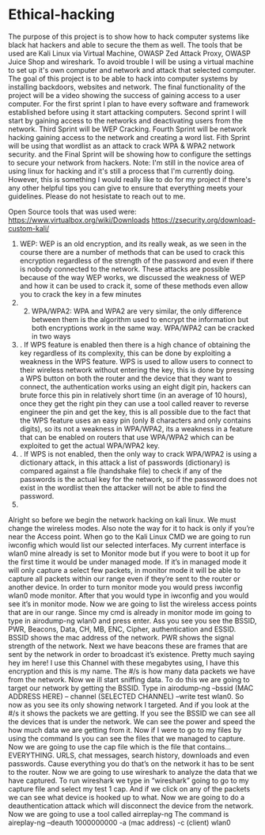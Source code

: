 # Ethical-hacking
The purpose of this project is to show how to hack computer systems like black hat hackers and able to secure the them as well.
The tools that be used are Kali Linux via Virtual Machine, OWASP Zed Attack Proxy, OWASP Juice Shop and wireshark.  To avoid trouble I will be using a virtual machine to set up it's own computer and network and attack that selected computer.
The goal of this project is to be able to hack into computer systems by installing backdoors, websites and network. The final functionality of the project will be a video showing the success of gaining access to a user computer. 
For the first sprint I plan to have every software and framework established before using it start attacking computers. Second sprint I will start by gaining access to the networks and deactivating users from the network. Third Sprint will be WEP Cracking. Fourth Sprint will be network hacking gaining access to the network and creating a word list. Fith Sprint will be using that wordlist as an attack to crack WPA & WPA2 network security. and the Final Sprint will be showing how to configure the settings to secure your network from hackers.
Note: I'm still in the novice area of using linux for hacking and it's still a process that I'm currently doing. However, this is something I would really like to do for my project if there's any other helpful tips you can give to ensure that everything meets your guidelines. Please do not hesistate to reach out to me.

Open Source tools that was used were: https://www.virtualbox.org/wiki/Downloads
https://zsecurity.org/download-custom-kali/
1.	WEP: WEP is an old encryption, and its really weak, as we seen in the course there are a number of methods that can be used to crack this encryption regardless of the strength of the password and even if there is nobody connected to the network. These attacks are possible because of the way WEP works, we discussed the weakness of WEP and how it can be used to crack it, some of these methods even allow you to crack the key in a few minutes
2.	2. WPA/WPA2: WPA and WPA2 are very similar, the only difference between them is the algorithm used to encrypt the information but both encryptions work in the same way. WPA/WPA2 can be cracked in two ways
3.	. If WPS feature is enabled then there is a high chance of obtaining the key regardless of its complexity, this can be done by exploiting a weakness in the WPS feature. WPS is used to allow users to connect to their wireless network without entering the key, this is done by pressing a WPS button on both the router and the device that they want to connect, the authentication works using an eight digit pin, hackers can brute force this pin in relatively short time (in an average of 10 hours), once they get the right pin they can use a tool called reaver to reverse engineer the pin and get the key, this is all possible due to the fact that the WPS feature uses an easy pin (only 8 characters and only contains digits), so its not a weakness in WPA/WPA2, its a weakness in a feature that can be enabled on routers that use WPA/WPA2 which can be exploited to get the actual WPA/WPA2 key.
4.	. If WPS is not enabled, then the only way to crack WPA/WPA2 is using a dictionary attack, in this attack a list of passwords (dictionary) is compared against a file (handshake file) to check if any of the passwords is the actual key for the network, so if the password does not exist in the wordlist then the attacker will not be able to find the password.
5.	
Alright so before we begin the network hacking on kali linux. We must change the wireless modes. Also note the way for it to hack is only if you’re near the Access point. When go to the Kali Linux CMD we are going to run iwconfig which would list our selected interfaces. My current interface is wlan0 mine already is set to Monitor mode but if you were to boot it up for the first time it would be under managed mode. If it’s in managed mode it will only capture a select few packets, in monitor mode it will be able to capture all packets within our range even if they’re sent to the router or another device. In order to turn monitor mode you would press iwconfig wlan0 mode monitor. After that you would type in iwconfig and you would see it’s in monitor mode. Now we are going to list the wireless access points that are in our range. Since my cmd is already in monitor mode im going to type in airodump-ng wlan0 and press enter. Ass you see you see the BSSID, PWR, Beacons, Data, CH, MB, ENC, Cipher, authentication and ESSID.
BSSID shows the mac address of the network.
PWR shows the signal strength of the network.
Next we have beacons these are frames that are sent by the network in order to broadcast it’s existence.  Pretty much saying  hey im here! I use this Channel with these megabytes using, I have this encryption and this is my name. The #/s is how many data packets we have from the network.
Now we ill start sniffing data. To do this we are going to target our network by getting the BSSID. Type in airodump-ng –bssid (MAC ADDRESS HERE) – channel (SELECTED CHANNEL) –write test wlan0. So now as you see its only showing network I targeted. And if you look at the #/s it shows the packets we are getting. If you see the BSSID we can see all the devices that is under the network. We can see the power and speed the how much data we are getting from it. Now if I were to go to my files by using the command ls you can see the files that we managed to capture. Now we are going to use the cap file which is the file that contains… EVERYTHING. URLS, chat messages, search history, downloads and even passwords. Cause everything you do that’s on the network it has to be sent to the router. Now we are going to use wireshark to analyze the data that we have captured. To run wireshark we type in “wireshark” going to go to my capture file and select my test 1 cap. And if we click on any of the packets we can see what device is hooked up to what.  Now we are going to do a deauthentication attack which will disconnect the device from the network.  Now we are going to use a tool called airreplay-ng
The command is aireplay-ng –deauth 1000000000 -a (mac address) -c (client) wlan0

